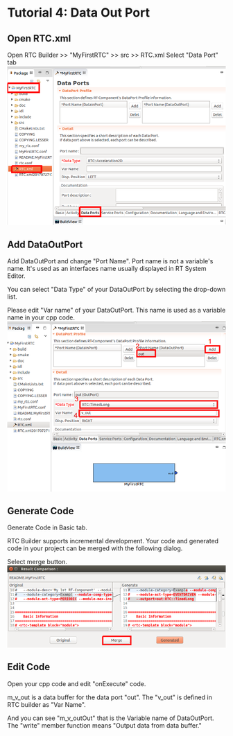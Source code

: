 # Tutorial 4: Data Out Port

## Open RTC.xml
Open RTC Builder >> "MyFirstRTC" >> src >> RTC.xml
Select  "Data Port" tab
![](image/17.png) 

## Add DataOutPort
Add DataOutPort and change "Port Name". Port name is not a variable's name. It's used as an interfaces name usually displayed in RT System Editor.

You can select "Data Type" of your DataOutPort by selecting the drop-down list.

Please edit "Var name" of your DataOutPort. This name is used as a variable name in your cpp code.
![](image/18.png) 

## Generate Code
Generate Code in Basic tab.

RTC Builder supports incremental development.
Your code and generated code in your project can be merged with the following dialog.

Select merge button.
![](image/19.png) 

## Edit Code
Open your cpp code and edit "onExecute" code.

m_v_out is a data buffer for the data port "out". The "v_out" is defined in RTC builder as "Var Name".

And you can see "m_v_outOut" that is the Variable name of DataOutPort. The "write" member function means "Output data from data buffer."